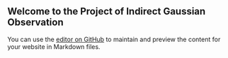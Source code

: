 ## Welcome to the Project of Indirect Gaussian Observation

You can use the [editor on GitHub](https://github.com/zhanghanghitomi/indirect_gauss.github.io/edit/gh-pages/index.md) to maintain and preview the content for your website in Markdown files.

